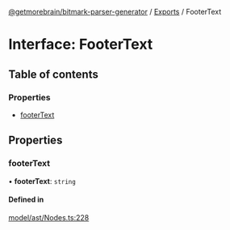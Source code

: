 [@getmorebrain/bitmark-parser-generator](../API.md) / [Exports](../modules.md) / FooterText

# Interface: FooterText

## Table of contents

### Properties

- [footerText](FooterText.md#footerText)

## Properties

### footerText

• **footerText**: `string`

#### Defined in

[model/ast/Nodes.ts:228](https://github.com/getMoreBrain/bitmark-parser-generator/blob/9ddf9e2/src/model/ast/Nodes.ts#L228)
